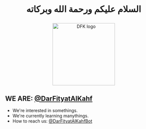 <h1 align="center">السلام عليكم ورحمة  الله وبركاته
</p></h1>
<p align="center">
  <img width="200" src="file:///E:/DFK&MM/DarFityatilKahfi/Logo/5_6271519977287713088.png" alt="DFK logo">
</p>

## WE ARE: [@DarFityatAlKahf](https://t.me/DarAlFityah) 
- We're interested in somethings.
- We're currently learning manythings.
- How to reach us: [@DarFityatAlKahfBot](https://t.me/DarAlFityahBot)




 <!---
DarFityatAlKahf/DarFityatAlKahf is a ✨ special ✨ repository because its `README.md` (this file) appears on your GitHub profile.
You can click the Preview link to take a look at your changes.
---> 
